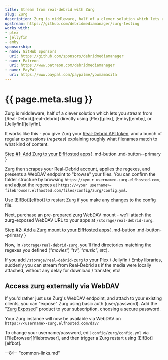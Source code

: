 ```yaml
---
title: Stream from real-debrid with Zurg
slug: Zurg
description: Zurg is middleware, half of a clever solution which lets you stream from Real Debrid directly using Plex, Emby, or Jellyfin
upstream: https://github.com/debridmediamanager/zurg-testing
works_with:
- plex
- jellyfin
- emby
sponsorship:
- name: GitHub Sponsors
  uri: https://github.com/sponsors/debridmediamanager
- name: Patreon
  uri: https://www.patreon.com/debridmediamanager
- name: PayPal
  uri: https://www.paypal.com/paypalme/yowmamasita
---
```


# {{ page.meta.slug }}

Zurg is middleware, half of a clever solution which lets you stream from [Real-Debrid][real-debrid] directly using [Plex][plex], [Emby][emby], or [Jellyfin][jellyfin].

It works like this - you give Zurg your [Real-Debrid API token](https://real-debrid.com/apitoken), and a bunch of regular expressions (*regexes*) explaining roughly what filenames match to what kind of content.

[Step #1: Add Zurg to your ElfHosted apps](https://store.elfhosted.com/product/zurg/){ .md-button .md-button--primary }

Zurg then scrapes your Real-Debrid account, applies the regexes, and presents a WebDAV endpoint to "browse" your files. You can confirm the folder structure by browsing `https://<your username>-zurg.elfhosted.com`, and adjust the regexes at `https://<your username>-filebrowser.elfhosted.com/files/config/zurg/config.yml`. 

Use [ElfBot][elfbot] to restart Zurg if you make any changes to the config file.

Next, purchase an pre-prepared zurg WebDAV mount - we'll attach the zurg-exposed WebDAV URL to your apps at `/storage/real-debrid-zurg`.

[Step #2: Add a Zurg mount to your ElfHosted apps](https://store.elfhosted.com/product/rclone-real-debrid/){ .md-button .md-button--primary }

 Now, in `/storage/real-debrid-zurg`, you'll find directories matching the regexes you defined (*"movies", "tv", "music", etc*). 
 
 If you add `/storage/real-debrid-zurg` to your Plex / Jellyfin / Emby libraries, suddenly you can stream from Real-Debrid as if the media were locally attached, without any delay for download / transfer, etc! 

## Access zurg externally via WebDAV

If you'd rather just use Zurg's WebDAV endpoint, and attach to your existing clients, you can "expose" Zurg using basic auth (user/password). Add the "[Zurg Exposed](https://store.elfhosted.com/product/zurg-exposed)" product to your subscription, choosing a secure password.

Your Zurg instance will now be available via WebDAV on `https://<username>-zurg.elfhosted.com/dav/`

To change your username/password, edit `config/zurg/config.yml` via [FileBrowser][filebrowser], and then trigger a Zurg restart using [ElfBot][elfbot].

--8<-- "common-links.md"